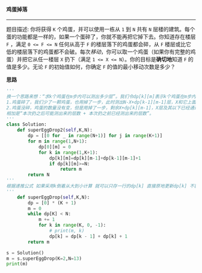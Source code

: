 #### 鸡蛋掉落

---

题目描述: 你将获得 `K` 个鸡蛋，并可以使用一栋从 `1` 到 `N`  共有 `N` 层楼的建筑。每个蛋的功能都是一样的，如果一个蛋碎了，你就不能再把它掉下去。你知道存在楼层 `F` ，满足 `0 <= F <= N` 任何从高于 `F` 的楼层落下的鸡蛋都会碎，从 `F` 楼层或比它低的楼层落下的鸡蛋都不会破。每次*移动*，你可以取一个鸡蛋（如果你有完整的鸡蛋）并把它从任一楼层 `X` 扔下（满足 `1 <= X <= N`）。你的目标是**确切地**知道 `F` 的值是多少。无论 `F` 的初始值如何，你确定 `F` 的值的最小移动次数是多少？

**思路**

```python
'''
换一个思路来想：“求k个鸡蛋在m步内可以测出多少层”。我们令dp[k][m]表示k个鸡蛋在m步内可以测出的最多的层数，那么当我们在第X层扔鸡蛋的时候，就有两种情况：
1.鸡蛋碎了，我们少了一颗鸡蛋，也用掉了一步，此时测出N-X+dp[k-1][m-1]层，X和它上面的N-X层已经通过这次扔鸡蛋确定大于F；
2.鸡蛋没碎，鸡蛋的数量没有变，但是用掉了一步，剩余X+dp[k][m-1]，X层及其以下已经通过这次扔鸡蛋确定不会大于F；
相加是“本次扔之后可能测出来的层数 + 本次扔之前已经测出来的层数”。
'''
class Solution:
    def superEggDrop2(self,K,N):
        dp = [[0 for _ in range(N+1)] for j in range(K+1)]
        for m in range(1,N+1):
            dp[0][m] = 0
            for k in range(1,K+1):
                dp[k][m]=dp[k][m-1]+dp[k-1][m-1]+1
                if dp[k][m]>=N:
                    return m
        return N
'''
根据递推公式 如果采用k倒着从大到小计算 就可以只存一行的dp[k] 直接原地更新dp[k] 不影响后续计算 只需要O(K)空间复杂度 O(KlogN) 鸡蛋完全够用的时候 就是走LogN步 最差情况是1个鸡蛋走N步 O(KN)
'''
    def superEggDrop(self,K,N):
        dp = [0] * (K + 1)
        m = 0
        while dp[K] < N:
            m += 1
            for k in range(K, 0, -1):
                # print(m, k)
                dp[k] = dp[k - 1] + dp[k] + 1
        return m

s = Solution()
m = s.superEggDrop(K=2,N=13)
print(m)
```


